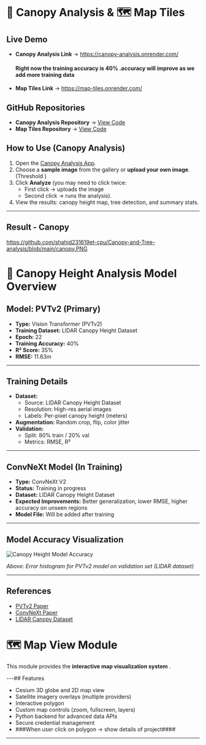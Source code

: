# 🌿 Canopy Analysis & 🗺️ Map Tiles

##  Live Demo
- **Canopy Analysis Link** →  https://canopy-analysis.onrender.com/
     ####  Right now the training accuracy is 40% .accuracy will improve as we add more training data

      
- **Map Tiles Link** → https://map-tiles.onrender.com/


##  GitHub Repositories
- **Canopy Analysis Repository** → [View Code](https://github.com/Faraaz1806/canopy-analysis)
- **Map Tiles Repository** → [View Code](https://github.com/Faraaz1806/map-tiles-)


##  How to Use (Canopy Analysis)
1. Open the [Canopy Analysis App](https://canopy-analysis.onrender.com/).  
2. Choose a **sample image** from the gallery or **upload your own image**. (Threshold )  
3. Click **Analyze** (you may need to click twice:  
   - First click → uploads the image  
   - Second click → runs the analysis).  
4. View the results: canopy height map, tree detection, and summary stats.
---

## Result - Canopy 
https://github.com/shahid231619et-cpu/Canopy-and-Tree-analysis/blob/main/canopy.PNG


# 🌲 Canopy Height Analysis Model Overview

## Model: PVTv2 (Primary)
- **Type:** Vision Transformer (PVTv2)  
- **Training Dataset:** LIDAR Canopy Height Dataset  
- **Epoch:** 22  
- **Training Accuracy:** 40%  
- **R² Score:** 35%  
- **RMSE:** 11.63m  

---

## Training Details
- **Dataset:**
  - Source: LIDAR Canopy Height Dataset  
  - Resolution: High-res aerial images  
  - Labels: Per-pixel canopy height (meters)  
- **Augmentation:** Random crop, flip, color jitter  
- **Validation:**
  - Split: 80% train / 20% val  
  - Metrics: RMSE, R²  

---

## ConvNeXt Model (In Training)
- **Type:** ConvNeXt V2  
- **Status:** Training in progress  
- **Dataset:** LIDAR Canopy Height Dataset  
- **Expected Improvements:** Better generalization, lower RMSE, higher accuracy on unseen regions  
- **Model File:** Will be added after training  

---

## Model Accuracy Visualization
![Canopy Height Model Accuracy](evaluation/error_histogram_pvtv2.png)

*Above: Error histogram for PVTv2 model on validation set (LIDAR dataset)*

---

## References
- [PVTv2 Paper](https://arxiv.org/abs/2106.13797)  
- [ConvNeXt Paper](https://arxiv.org/abs/2201.03545)  
- [LIDAR Canopy Dataset](https://example.com/lidar-dataset)


# 🗺️ Map View Module

This module provides the **interactive map visualization system** .

---## Features
-  Cesium 3D globe and 2D map view  
-  Satellite imagery overlays (multiple providers)  
-  Interactive polygon 
-  Custom map controls (zoom, fullscreen, layers)  
-  Python backend for advanced data APIs  
-  Secure credential management  
-  ###When user click on polygon -> show details of project####
---
